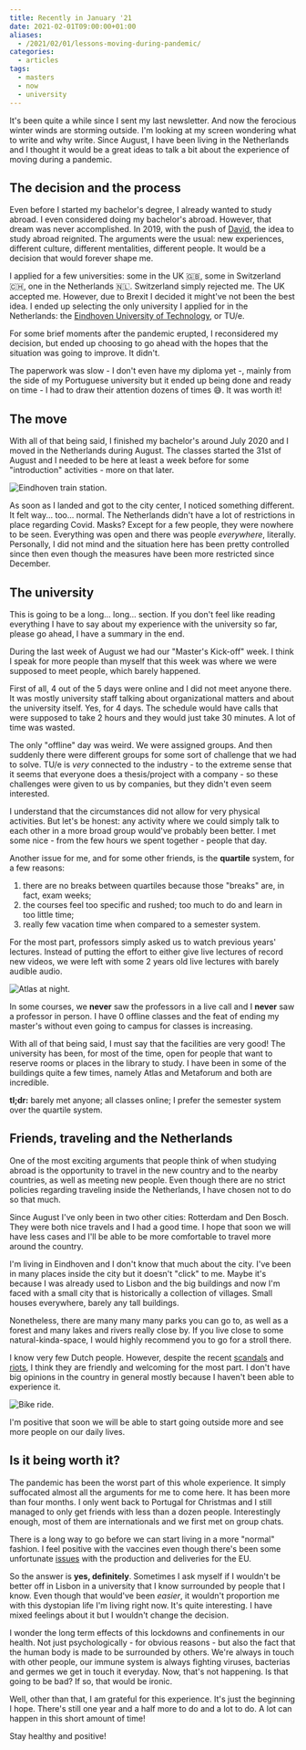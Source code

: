 ```yaml
---
title: Recently in January '21
date: 2021-02-01T09:00:00+01:00
aliases:
  - /2021/02/01/lessons-moving-during-pandemic/
categories:
  - articles
tags:
  - masters
  - now
  - university
---
```


It's been quite a while since I sent my last newsletter. And now the ferocious winter winds are storming outside. I'm looking at my screen wondering what to write and why write. Since August, I have been living in the Netherlands and I thought it would be a great ideas to talk a bit about the experience of moving during a pandemic.

<!--more-->

## The decision and the process

Even before I started my bachelor's degree, I already wanted to study abroad. I even considered doing my bachelor's abroad. However, that dream was never accomplished. In 2019, with the push of [David](https://gateway.ipfs.io/ipns/daviddias.me/), the idea to study abroad reignited. The arguments were the usual: new experiences, different culture, different mentalities, different people. It would be a decision that would forever shape me.

I applied for a few universities: some in the UK 🇬🇧, some in Switzerland 🇨🇭, one in the Netherlands 🇳🇱. Switzerland simply rejected me. The UK accepted me. However, due to Brexit I decided it might've not been the best idea. I ended up selecting the only university I applied for in the Netherlands: the [Eindhoven University of Technology](https://www.tue.nl/en/), or TU/e.

For some brief moments after the pandemic erupted, I reconsidered my decision, but ended up choosing to go ahead with the hopes that the situation was going to improve. It didn't.

The paperwork was slow - I don't even have my diploma yet -, mainly from the side of my Portuguese university but it ended up being done and ready on time - I had to draw their attention dozens of times 😅. It was worth it!

## The move

With all of that being said, I finished my bachelor's around July 2020 and I moved in the Netherlands during August. The classes started the 31st of August and I needed to be here at least a week before for some "introduction" activities - more on that later.

![Eindhoven train station.](cdn:/2021-02-eindhoven-train "Eindhoven train station.")

As soon as I landed and got to the city center, I noticed something different. It felt way... too... normal. The Netherlands didn't have a lot of restrictions in place regarding Covid. Masks? Except for a few people, they were nowhere to be seen. Everything was open and there was people _everywhere_, literally. Personally, I did not mind and the situation here has been pretty controlled since then even though the measures have been more restricted since December.

## The university

This is going to be a long... long... section. If you don't feel like reading everything I have to say about my experience with the university so far, please go ahead, I have a summary in the end.

During the last week of August we had our "Master's Kick-off" week. I think I speak for more people than myself that this week was where we were supposed to meet people, which barely happened.

First of all, 4 out of the 5 days were online and I did not meet anyone there. It was mostly university staff talking about organizational matters and about the university itself. Yes, for 4 days. The schedule would have calls that were supposed to take 2 hours and they would just take 30 minutes. A lot of time was wasted.

The only "offline" day was weird. We were assigned groups. And then suddenly there were different groups for some sort of challenge that we had to solve. TU/e is *very* connected to the industry - to the extreme sense that it seems that everyone does a thesis/project with a company - so these challenges were given to us by companies, but they didn't even seem interested.

I understand that the circumstances did not allow for very physical activities. But let's be honest: any activity where we could simply talk to each other in a more broad group would've probably been better. I met some nice - from the few hours we spent together - people that day.

Another issue for me, and for some other friends, is the **quartile** system, for a few reasons:

1. there are no breaks between quartiles because those "breaks" are, in fact, exam weeks;
2. the courses feel too specific and rushed; too much to do and learn in too little time;
3. really few vacation time when compared to a semester system.

For the most part, professors simply asked us to watch previous years' lectures. Instead of putting the effort to either give live lectures of record new videos, we were left with some 2 years old live lectures with barely audible audio.

![Atlas at night.](cdn:/2021-02-atlas "Atlas at night.")

In some courses, we **never** saw the professors in a live call and I **never** saw a professor in person. I have 0 offline classes and the feat of ending my master's without even going to campus for classes is increasing.

With all of that being said, I must say that the facilities are very good! The university has been, for most of the time, open for people that want to reserve rooms or places in the library to study. I have been in some of the buildings quite a few times, namely Atlas and Metaforum and both are incredible.

**tl;dr:** barely met anyone; all classes online; I prefer the semester system over the quartile system.

## Friends, traveling and the Netherlands

One of the most exciting arguments that people think of when studying abroad is the opportunity to travel in the new country and to the nearby countries, as well as meeting new people. Even though there are no strict policies regarding traveling inside the Netherlands, I have chosen not to do so that much.

Since August I've only been in two other cities: Rotterdam and Den Bosch. They were both nice travels and I had a good time. I hope that soon we will have less cases and I'll be able to be more comfortable to travel more around the country.

I'm living in Eindhoven and I don't know that much about the city. I've been in many places inside the city but it doesn't "click" to me. Maybe it's because I was already used to Lisbon and the big buildings and now I'm faced with a small city that is historically a collection of villages. Small houses everywhere, barely any tall buildings.

Nonetheless, there are many many many parks you can go to, as well as a forest and many lakes and rivers really close by. If you live close to some natural-kinda-space, I would highly recommend you to go for a stroll there.

I know very few Dutch people. However, despite the recent [scandals](https://www.dutchnews.nl/news/2021/01/dutch-government-collapses-in-fall-out-from-child-benefit-scandal/) and [riots](https://www.dutchnews.nl/news/2021/01/up-to-300-arrested-in-sunday-riots-police-hand-out-thousands-of-curfew-fines/), I think they are friendly and welcoming for the most part. I don't have big opinions in the country in general mostly because I haven't been able to experience it.

![Bike ride.](cdn:/2021-02-green "Bike ride.")

I'm positive that soon we will be able to start going outside more and see more people on our daily lives.

## Is it being worth it?

The pandemic has been the worst part of this whole experience. It simply suffocated almost all the arguments for me to come here. It has been more than four months. I only went back to Portugal for Christmas and I still managed to only get friends with less than a dozen people. Interestingly enough, most of them are internationals and we first met on group chats.

There is a long way to go before we can start living in a more "normal" fashion. I feel positive with the vaccines even though there's been some unfortunate [issues](https://www.reuters.com/article/health-coronavirus-eu-astrazeneca/astrazeneca-offers-8-million-extra-doses-to-eu-through-march-source-idUSL1N2K30UO) with the production and deliveries for the EU.

So the answer is **yes, definitely**. Sometimes I ask myself if I wouldn't be better off in Lisbon in a university that I know surrounded by people that I know. Even though that would've been *easier*, it wouldn't proportion me with this dystopian life I'm living right now. It's quite interesting. I have mixed feelings about it but I wouldn't change the decision.

I wonder the long term effects of this lockdowns and confinements in our health. Not just psychologically - for obvious reasons - but also the fact that the human body is made to be surrounded by others. We're always in touch with other people, our immune system is always fighting viruses, bacterias and germes we get in touch it everyday. Now, that's not happening. Is that going to be bad? If so, that would be ironic.

Well, other than that, I am grateful for this experience. It's just the beginning I hope. There's still one year and a half more to do and a lot to do. A lot can happen in this short amount of time!

Stay healthy and positive!
